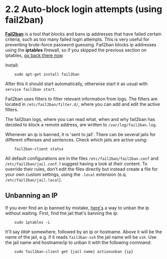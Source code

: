 2.2 Auto-block login attempts (using fail2ban)
===

**[Fail2ban][fail2ban1]** is a tool that blocks and bans ip addresses that have failed certain criteria, such as too many failed login attempts. This is very useful for preventing brute-force password guessing. Fail2ban blocks ip addresses using the **iptables** firewall, so if you skipped the previous section on iptables, [go back there now][2.1].

[2.1]: ./2.1-iptables.md

Install:

		sudo apt-get install fail2ban

After this it should start automatically, otherwise start it as usual with `service fail2ban start`.

Fail2ban uses filters to filter relevant information from logs. The filters are located in `/etc/fail2ban/filter.d/`, where you can add and edit the active filters. 

The fail2ban logs, where you can read what, when and why fail2ban has decided to block a remote address, are written to `/var/log/fail2ban.log`.

Whenever an ip is banned, it is 'sent to jail'. There can be several jails for different offenses and sentences. Check which jails are active using:

		fail2ban-client status

All default configurations are in the files `/etc/fail2ban/fail2ban.conf` and `/etc/fail2ban/jail.conf`. I suggest having a look at their content. To override their rules, don't edit the files directly but instead create a file for your own custom settings, using the `.local` extension (e.q. `/etc/fail2ban/jail.local`).


## Unbanning an IP

If you ever find an ip banned by mistake, [here's][unban] a way to unban the ip without waiting. First, find the jail that's banning the ip:

		sudo iptables -L

It'll say `DROP` somewhere, followed by an ip or hostname. Above it will be the name of the jail, e.g. if it reads `fail2ban-ssh` the jail name will be `ssh`. Use the jail name and hostname/ip to unban it with the following command:

		sudo fail2ban-client get {jail name} actionunban {ip}

[fail2ban1]: http://www.bartbania.com/raspberry_pi/fail2ban-security-part-iii/
[unban]: http://serverfault.com/questions/285256/how-to-unban-an-ip-properly-with-fail2ban
